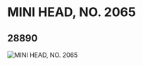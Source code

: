 # MINI HEAD, NO. 2065
## 28890
![MINI HEAD, NO. 2065](https://lc-www-live-s.legocdn.com/media/bricks/5/2/6170208.jpg)